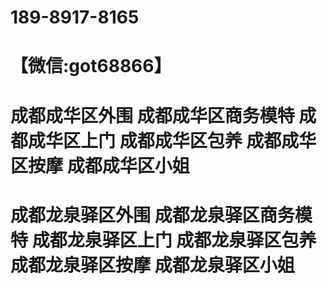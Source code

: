 # 189-8917-8165
# 【微信:got68866】
# 成都成华区外围 成都成华区商务模特 成都成华区上门 成都成华区包养 成都成华区按摩 成都成华区小姐
# 成都龙泉驿区外围 成都龙泉驿区商务模特 成都龙泉驿区上门 成都龙泉驿区包养 成都龙泉驿区按摩 成都龙泉驿区小姐
